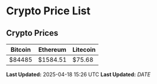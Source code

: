 # Crypto Price List

## Crypto Prices
| Bitcoin | Ethereum | Litecoin |
| ------- | -------- | -------- |
| $84485 | $1584.51 | $75.68 |
**Last Updated:** 2025-04-18 15:26 UTC
**Last Updated:** $DATE$
